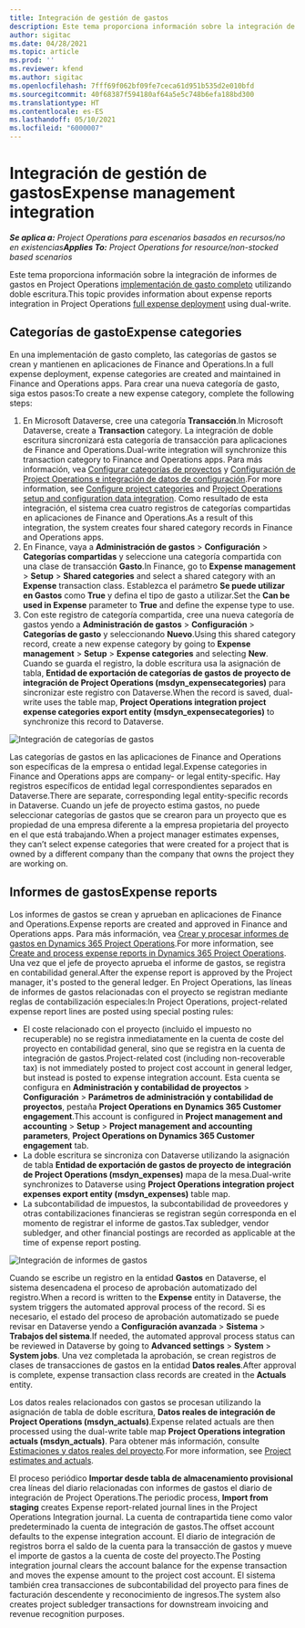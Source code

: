 ```yaml
---
title: Integración de gestión de gastos
description: Este tema proporciona información sobre la integración de informes de gastos en Project Operations utilizando doble escritura.
author: sigitac
ms.date: 04/28/2021
ms.topic: article
ms.prod: ''
ms.reviewer: kfend
ms.author: sigitac
ms.openlocfilehash: 7fff69f062bf09fe7ceca61d951b535d2e010bfd
ms.sourcegitcommit: 40f68387f594180af64a5e5c748b6efa188bd300
ms.translationtype: HT
ms.contentlocale: es-ES
ms.lasthandoff: 05/10/2021
ms.locfileid: "6000007"
---
```

# <a name="expense-management-integration"></a><span data-ttu-id="05c71-103">Integración de gestión de gastos</span><span class="sxs-lookup"><span data-stu-id="05c71-103">Expense management integration</span></span>

<span data-ttu-id="05c71-104">_**Se aplica a:** Project Operations para escenarios basados en recursos/no en existencias_</span><span class="sxs-lookup"><span data-stu-id="05c71-104">_**Applies To:** Project Operations for resource/non-stocked based scenarios_</span></span>

<span data-ttu-id="05c71-105">Este tema proporciona información sobre la integración de informes de gastos en Project Operations [implementación de gasto completo](../expense/expense-overview.md) utilizando doble escritura.</span><span class="sxs-lookup"><span data-stu-id="05c71-105">This topic provides information about expense reports integration in Project Operations [full expense deployment](../expense/expense-overview.md) using dual-write.</span></span>

## <a name="expense-categories"></a><span data-ttu-id="05c71-106">Categorías de gasto</span><span class="sxs-lookup"><span data-stu-id="05c71-106">Expense categories</span></span>

<span data-ttu-id="05c71-107">En una implementación de gasto completo, las categorías de gastos se crean y mantienen en aplicaciones de Finance and Operations.</span><span class="sxs-lookup"><span data-stu-id="05c71-107">In a full expense deployment, expense categories are created and maintained in Finance and Operations apps.</span></span> <span data-ttu-id="05c71-108">Para crear una nueva categoría de gasto, siga estos pasos:</span><span class="sxs-lookup"><span data-stu-id="05c71-108">To create a new expense category, complete the following steps:</span></span>

1. <span data-ttu-id="05c71-109">En Microsoft Dataverse, cree una categoría **Transacción**.</span><span class="sxs-lookup"><span data-stu-id="05c71-109">In Microsoft Dataverse, create a **Transaction** category.</span></span> <span data-ttu-id="05c71-110">La integración de doble escritura sincronizará esta categoría de transacción para aplicaciones de Finance and Operations.</span><span class="sxs-lookup"><span data-stu-id="05c71-110">Dual-write integration will synchronize this transaction category to Finance and Operations apps.</span></span> <span data-ttu-id="05c71-111">Para más información, vea [Configurar categorías de proyectos](/dynamics365/project-operations/project-accounting/configure-project-categories) y [Configuración de Project Operations e integración de datos de configuración](resource-dual-write-setup-integration.md).</span><span class="sxs-lookup"><span data-stu-id="05c71-111">For more information, see [Configure project categories](/dynamics365/project-operations/project-accounting/configure-project-categories) and [Project Operations setup and configuration data integration](resource-dual-write-setup-integration.md).</span></span> <span data-ttu-id="05c71-112">Como resultado de esta integración, el sistema crea cuatro registros de categorías compartidas en aplicaciones de Finance and Operations.</span><span class="sxs-lookup"><span data-stu-id="05c71-112">As a result of this integration, the system creates four shared category records in Finance and Operations apps.</span></span>
2. <span data-ttu-id="05c71-113">En Finance, vaya a **Administración de gastos** > **Configuración** > **Categorías compartidas** y seleccione una categoría compartida con una clase de transacción **Gasto**.</span><span class="sxs-lookup"><span data-stu-id="05c71-113">In Finance, go to **Expense management** > **Setup** > **Shared categories** and select a shared category with an **Expense** transaction class.</span></span> <span data-ttu-id="05c71-114">Establezca el parámetro **Se puede utilizar en Gastos** como **True** y defina el tipo de gasto a utilizar.</span><span class="sxs-lookup"><span data-stu-id="05c71-114">Set the **Can be used in Expense** parameter to **True** and define the expense type to use.</span></span>
3. <span data-ttu-id="05c71-115">Con este registro de categoría compartida, cree una nueva categoría de gastos yendo a **Administración de gastos** > **Configuración** > **Categorías de gasto** y seleccionando **Nuevo**.</span><span class="sxs-lookup"><span data-stu-id="05c71-115">Using this shared category record, create a new expense category by going to **Expense management** > **Setup** > **Expense categories** and selecting **New**.</span></span> <span data-ttu-id="05c71-116">Cuando se guarda el registro, la doble escritura usa la asignación de tabla, **Entidad de exportación de categorías de gastos de proyecto de integración de Project Operations (msdyn\_expensecategories)** para sincronizar este registro con Dataverse.</span><span class="sxs-lookup"><span data-stu-id="05c71-116">When the record is saved, dual-write uses the table map, **Project Operations integration project expense categories export entity (msdyn\_expensecategories)** to synchronize this record to Dataverse.</span></span>

  ![Integración de categorías de gastos](./media/DW6ExpenseCategories.png)

<span data-ttu-id="05c71-118">Las categorías de gastos en las aplicaciones de Finance and Operations son específicas de la empresa o entidad legal.</span><span class="sxs-lookup"><span data-stu-id="05c71-118">Expense categories in Finance and Operations apps are company- or legal entity-specific.</span></span> <span data-ttu-id="05c71-119">Hay registros específicos de entidad legal correspondientes separados en Dataverse.</span><span class="sxs-lookup"><span data-stu-id="05c71-119">There are separate, corresponding legal entity-specific records in Dataverse.</span></span> <span data-ttu-id="05c71-120">Cuando un jefe de proyecto estima gastos, no puede seleccionar categorías de gastos que se crearon para un proyecto que es propiedad de una empresa diferente a la empresa propietaria del proyecto en el que está trabajando.</span><span class="sxs-lookup"><span data-stu-id="05c71-120">When a project manager estimates expenses, they can’t select expense categories that were created for a project that is owned by a different company than the company that owns the project they are working on.</span></span> 

## <a name="expense-reports"></a><span data-ttu-id="05c71-121">Informes de gastos</span><span class="sxs-lookup"><span data-stu-id="05c71-121">Expense reports</span></span>

<span data-ttu-id="05c71-122">Los informes de gastos se crean y aprueban en aplicaciones de Finance and Operations.</span><span class="sxs-lookup"><span data-stu-id="05c71-122">Expense reports are created and approved in Finance and Operations apps.</span></span> <span data-ttu-id="05c71-123">Para más información, vea [Crear y procesar informes de gastos en Dynamics 365 Project Operations](/learn/modules/create-process-expense-reports/).</span><span class="sxs-lookup"><span data-stu-id="05c71-123">For more information, see [Create and process expense reports in Dynamics 365 Project Operations](/learn/modules/create-process-expense-reports/).</span></span> <span data-ttu-id="05c71-124">Una vez que el jefe de proyecto aprueba el informe de gastos, se registra en contabilidad general.</span><span class="sxs-lookup"><span data-stu-id="05c71-124">After the expense report is approved by the Project manager, it's posted to the general ledger.</span></span> <span data-ttu-id="05c71-125">En Project Operations, las líneas de informes de gastos relacionadas con el proyecto se registran mediante reglas de contabilización especiales:</span><span class="sxs-lookup"><span data-stu-id="05c71-125">In Project Operations, project-related expense report lines are posted using special posting rules:</span></span>

  - <span data-ttu-id="05c71-126">El coste relacionado con el proyecto (incluido el impuesto no recuperable) no se registra inmediatamente en la cuenta de coste del proyecto en contabilidad general, sino que se registra en la cuenta de integración de gastos.</span><span class="sxs-lookup"><span data-stu-id="05c71-126">Project-related cost (including non-recoverable tax) is not immediately posted to project cost account in general ledger, but instead is posted to expense integration account.</span></span> <span data-ttu-id="05c71-127">Esta cuenta se configura en **Administración y contabilidad de proyectos** > **Configuración** > **Parámetros de administración y contabilidad de proyectos**, pestaña **Project Operations en Dynamics 365 Customer engagement**.</span><span class="sxs-lookup"><span data-stu-id="05c71-127">This account is configured in **Project management and accounting** > **Setup** > **Project management and accounting parameters**, **Project Operations on Dynamics 365 Customer engagement** tab.</span></span>
  - <span data-ttu-id="05c71-128">La doble escritura se sincroniza con Dataverse utilizando la asignación de tabla **Entidad de exportación de gastos de proyecto de integración de Project Operations (msdyn\_expenses)** mapa de la mesa.</span><span class="sxs-lookup"><span data-stu-id="05c71-128">Dual-write synchronizes to Dataverse using **Project Operations integration project expenses export entity (msdyn\_expenses)** table map.</span></span>
  - <span data-ttu-id="05c71-129">La subcontabilidad de impuestos, la subcontabilidad de proveedores y otras contabilizaciones financieras se registran según corresponda en el momento de registrar el informe de gastos.</span><span class="sxs-lookup"><span data-stu-id="05c71-129">Tax subledger, vendor subledger, and other financial postings are recorded as applicable at the time of expense report posting.</span></span>

  ![Integración de informes de gastos](./media/DW6ExpenseReports.png)

<span data-ttu-id="05c71-131">Cuando se escribe un registro en la entidad **Gastos** en Dataverse, el sistema desencadena el proceso de aprobación automatizado del registro.</span><span class="sxs-lookup"><span data-stu-id="05c71-131">When a record is written to the **Expense** entity in Dataverse, the system triggers the automated approval process of the record.</span></span> <span data-ttu-id="05c71-132">Si es necesario, el estado del proceso de aprobación automatizado se puede revisar en Dataverse yendo a **Configuración avanzada** > **Sistema** > **Trabajos del sistema**.</span><span class="sxs-lookup"><span data-stu-id="05c71-132">If needed, the automated approval process status can be reviewed in Dataverse by going to **Advanced settings** > **System** > **System jobs**.</span></span> <span data-ttu-id="05c71-133">Una vez completada la aprobación, se crean registros de clases de transacciones de gastos en la entidad **Datos reales**.</span><span class="sxs-lookup"><span data-stu-id="05c71-133">After approval is complete, expense transaction class records are created in the **Actuals** entity.</span></span>

<span data-ttu-id="05c71-134">Los datos reales relacionados con gastos se procesan utilizando la asignación de tabla de doble escritura, **Datos reales de integración de Project Operations (msdyn\_actuals)**.</span><span class="sxs-lookup"><span data-stu-id="05c71-134">Expense related actuals are then processed using the dual-write table map **Project Operations integration actuals (msdyn\_actuals)**.</span></span> <span data-ttu-id="05c71-135">Para obtener más información, consulte [Estimaciones y datos reales del proyecto](resource-dual-write-estimates-actuals.md).</span><span class="sxs-lookup"><span data-stu-id="05c71-135">For more information, see [Project estimates and actuals](resource-dual-write-estimates-actuals.md).</span></span>

<span data-ttu-id="05c71-136">El proceso periódico **Importar desde tabla de almacenamiento provisional** crea líneas del diario relacionadas con informes de gastos el diario de integración de Project Operations.</span><span class="sxs-lookup"><span data-stu-id="05c71-136">The periodic process, **Import from staging** creates Expense report-related journal lines in the Project Operations Integration journal.</span></span> <span data-ttu-id="05c71-137">La cuenta de contrapartida tiene como valor predeterminado la cuenta de integración de gastos.</span><span class="sxs-lookup"><span data-stu-id="05c71-137">The offset account defaults to the expense integration account.</span></span> <span data-ttu-id="05c71-138">El diario de integración de registros borra el saldo de la cuenta para la transacción de gastos y mueve el importe de gastos a la cuenta de coste del proyecto.</span><span class="sxs-lookup"><span data-stu-id="05c71-138">The Posting integration journal clears the account balance for the expense transaction and moves the expense amount to the project cost account.</span></span> <span data-ttu-id="05c71-139">El sistema también crea transacciones de subcontabilidad del proyecto para fines de facturación descendente y reconocimiento de ingresos.</span><span class="sxs-lookup"><span data-stu-id="05c71-139">The system also creates project subledger transactions for downstream invoicing and revenue recognition purposes.</span></span>
